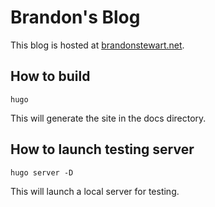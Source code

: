 # Brandon's Blog

This blog is hosted at [brandonstewart.net](https://brandonstewart.net).

## How to build
```
hugo
```
This will generate the site in the docs directory.

## How to launch testing server
```
hugo server -D
```
This will launch a local server for testing.
